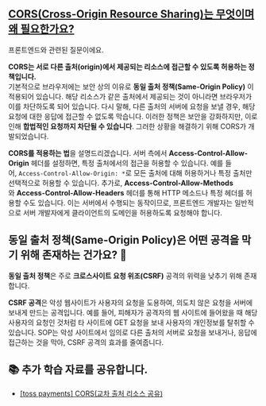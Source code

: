 ## [CORS(Cross-Origin Resource Sharing)는 무엇이며 왜 필요한가요?](https://www.maeil-mail.kr/question/78)

프론트엔드와 관련된 질문이에요.

**CORS는 서로 다른 출처(origin)에서 제공되는 리소스에 접근할 수 있도록 허용하는 정책입니다.**  
기본적으로 브라우저에는 보안 상의 이유로 **동일 출처 정책(Same-Origin Policy)** 이 적용되어 있습니다. 해당 리소스가 같은 출처에서 제공되는 것이 아니라면 브라우저가 이를 차단하도록 되어 있습니다. 다시 말해, 다른 출처의 서버에 요청을 보낼 경우, 해당 요청에 대한 응답에 접근할 수 없도록 막습니다. 이러한 정책은 보안을 강화하지만, 이로 인해 **합법적인 요청까지 차단될 수 있습니다**. 그러한 상황을 해결하기 위해 CORS가 개발되었습니다.

**CORS를 적용하는 법**을 설명드리겠습니다. 서버 측에서 **Access-Control-Allow-Origin** 헤더를 설정하면, 특정 출처에서의 접근을 허용할 수 있습니다. 예를 들어, `Access-Control-Allow-Origin: *`로 모든 출처에 대해 허용하거나 특정 출처만 선택적으로 허용할 수 있습니다. 추가로, **Access-Control-Allow-Methods**와 **Access-Control-Allow-Headers** 헤더를 통해 HTTP 메소드나 특정 헤더를 허용할 수도 있습니다. 이는 서버에서 수행되는 동작이므로, 프론트엔드 개발자는 일반적으로 서버 개발자에게 클라이언트의 도메인을 허용하도록 요청해야 합니다.

## 동일 출처 정책(Same-Origin Policy)은 어떤 공격을 막기 위해 존재하는 건가요? 🤔

**동일 출처 정책**은 주로 **크로스사이트 요청 위조(CSRF)** 공격의 위력을 낮추기 위해 존재합니다.

**CSRF 공격**은 악성 웹사이트가 사용자의 요청을 도용하여, 의도치 않은 요청을 서버에 보내게 만드는 공격입니다. 예를 들어, 피해자가 공격자의 웹 사이트에 들어왔을 때 해당 사용자의 요청인 것처럼 타 사이트에 GET 요청을 보내 사용자의 개인정보를 탈취할 수 있습니다. SOP는 악성 사이트에서 임의로 다른 출처의 서버로 요청을 보내거나, 응답에 접근하는 것을 막아, CSRF 공격의 효과를 줄여줍니다.

## 📚 추가 학습 자료를 공유합니다.

- [[toss payments] CORS(교차 출처 리소스 공유)](https://docs.tosspayments.com/resources/glossary/cors)